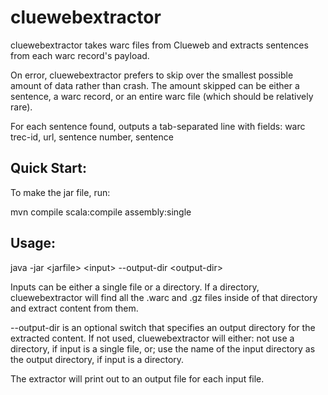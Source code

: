 cluewebextractor
================
cluewebextractor takes warc files from Clueweb and extracts sentences from 
each warc record's payload.

On error, cluewebextractor prefers to skip over the smallest possible amount of 
data rather than crash. The amount skipped can be either a sentence, a warc 
record, or an entire warc file (which should be relatively rare).

For each sentence found, outputs a tab-separated line with fields: 
warc trec-id, url, sentence number, sentence

Quick Start:
------------

To make the jar file, run:

mvn compile scala:compile assembly:single

Usage:
------

java -jar \<jarfile\> \<input\> --output-dir \<output-dir\>

Inputs can be either a single file or a directory. If a directory, 
cluewebextractor will find all the .warc and .gz files inside of that 
directory and extract content from them.

--output-dir is an optional switch that specifies an output directory for the 
extracted content. If not used, cluewebextractor will either: 
not use a directory, if input is a single file, or; use the name of the 
input directory as the output directory, if input is a directory.

The extractor will print out to an output file for each input file. 